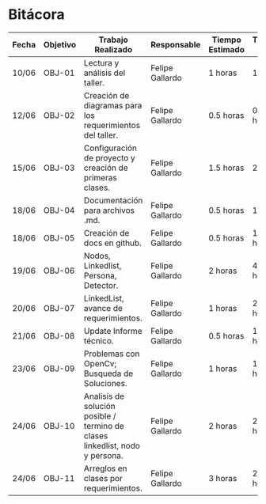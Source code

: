 # Bitácora

| Fecha | Objetivo | Trabajo Realizado | Responsable | Tiempo Estimado | Tiempo Real |
|-------|----------|-------------------|-------------|-----------------|-------------|
| 10/06 | OBJ-01 | Lectura y análisis del taller. | Felipe Gallardo | 1 horas | 1 hora |
| 12/06 | OBJ-02 | Creación de diagramas para los requerimientos del taller. | Felipe Gallardo| 0.5 horas | 0.5 horas |
| 15/06 | OBJ-03 | Configuración de proyecto y creación de primeras clases. | Felipe Gallardo | 1.5 horas | 2 horas | 
| 18/06 | OBJ-04 | Documentación para archivos .md. | Felipe Gallardo | 0.5 horas | 1 horas |
| 18/06 | OBJ-05 | Creación de docs en github. | Felipe Gallardo | 0.5 horas | 1.5 horas |
| 19/06 | OBJ-06 | Nodos, Linkedlist, Persona, Detector. | Felipe Gallardo | 2 horas | 4.5 horas |
| 20/06 | OBJ-07 | LinkedList, avance de requerimientos. | Felipe Gallardo | 1 horas | 2.5 horas | 
| 21/06 | OBJ-08 | Update Informe técnico. | Felipe Gallardo | 0.5 horas | 1.5 horas
| 23/06 | OBJ-09 | Problemas con OpenCv; Busqueda de Soluciones. | Felipe Gallardo | 1 horas | 1.5 horas | 
| 24/06 | OBJ-10 | Analisís de solución posible / termino de clases linkedlist, nodo y persona. | Felipe Gallardo | 2 horas | 2.5 horas |
| 24/06 | OBJ-11 | Arreglos en clases por requerimientos. | Felipe Gallardo | 3 horas | 2.5 horas |

